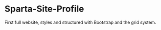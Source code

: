 # Sparta-Site-Profile
First full website, styles and structured with Bootstrap and the grid system.
